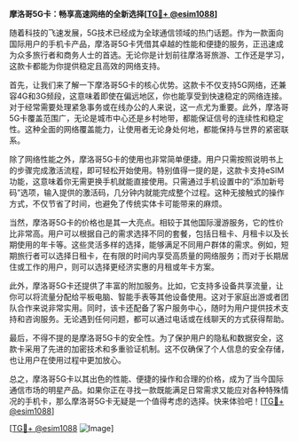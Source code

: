**摩洛哥5G卡：畅享高速网络的全新选择[[TG💪+ @esim1088](https://t.me/s/esim1088)]**

随着科技的飞速发展，5G技术已经成为全球通信领域的热门话题。作为一款面向国际用户的手机卡产品，摩洛哥5G卡凭借其卓越的性能和便捷的服务，正迅速成为众多旅行者和商务人士的首选。无论你是计划前往摩洛哥旅游、工作还是学习，这款卡都能为你提供稳定且高效的网络支持。

首先，让我们来了解一下摩洛哥5G卡的核心优势。这款卡不仅支持5G网络，还兼容4G和3G频段，这意味着即使在偏远地区，你也能享受到快速稳定的网络连接。对于经常需要处理紧急事务或在线办公的人来说，这一点尤为重要。此外，摩洛哥5G卡覆盖范围广，无论是城市中心还是乡村地带，都能保证信号的连续性和稳定性。这种全面的网络覆盖能力，让使用者无论身处何地，都能保持与世界的紧密联系。

除了网络性能之外，摩洛哥5G卡的使用也非常简单便捷。用户只需按照说明书上的步骤完成激活流程，即可轻松开始使用。特别值得一提的是，这款卡支持eSIM功能，这意味着你无需更换手机就能直接使用。只需通过手机设置中的“添加新号码”选项，输入提供的激活码，几分钟内就能完成整个过程。这种无接触式的操作方式，不仅节省了时间，也避免了传统实体卡可能带来的麻烦。

当然，摩洛哥5G卡的价格也是其一大亮点。相较于其他国际漫游服务，它的性价比非常高。用户可以根据自己的需求选择不同的套餐，包括日租卡、月租卡以及长期使用的年卡等。这些灵活多样的选择，能够满足不同用户群体的需求。例如，短期旅行者可以选择日租卡，在有限的时间内享受高质量的网络服务；而对于长期居住或工作的用户，则可以选择更经济实惠的月租或年卡方案。

此外，摩洛哥5G卡还提供了丰富的附加服务。比如，它支持多设备共享流量，让你可以将流量分配给平板电脑、智能手表等其他设备使用。这对于家庭出游或者团队合作来说非常实用。同时，该卡还配备了客户服务中心，随时为用户提供技术支持和咨询服务。无论遇到任何问题，都可以通过电话或在线聊天的方式获得帮助。

最后，不得不提的是摩洛哥5G卡的安全性。为了保护用户的隐私和数据安全，这款卡采用了先进的加密技术和多重验证机制。这不仅确保了个人信息的安全存储，也让用户在使用过程中更加放心。

总之，摩洛哥5G卡以其出色的性能、便捷的操作和合理的价格，成为了当今国际通信市场的明星产品。如果你正在寻找一款既能满足日常需求又能应对各种特殊情况的手机卡，那么摩洛哥5G卡无疑是一个值得考虑的选择。快来体验吧！[[TG💪+ @esim1088](https://t.me/s/esim1088)] 

[[TG💪+ @esim1088](https://t.me/s/esim1088) ![Image](https://i.postimg.cc/4NQfJmqS/Snipaste-2025-05-13-00-14-12.png)]